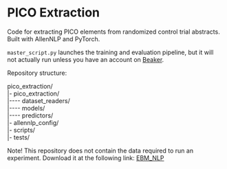 # PICO Extraction

Code for extracting PICO elements from randomized control trial abstracts. 
Built with AllenNLP and PyTorch.

`master_script.py` launches the training and evaluation pipeline, but it will not actually run unless you have an account on [Beaker](beaker.org). 

Repository structure:

pico_extraction/  
|- pico_extraction/  
|---- dataset_readers/  
|---- models/  
|---- predictors/  
|- allennlp_config/  
|- scripts/  
|- tests/  


Note! This repository does not contain the data required to run an experiment. Download it at the following link: [EBM_NLP](https://github.com/bepnye/EBM-NLP)
